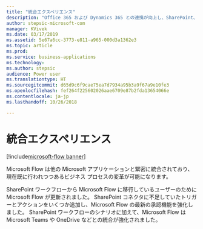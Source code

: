 ```yaml
---
title: "統合エクスペリエンス"
description: "Office 365 および Dynamics 365 との連携が向上し、SharePoint、Teams、Excel などに統合エクスペリエンスが提供されます。"
author: stepsic-microsoft-com
manager: KVivek
ms.date: 03/17/2019
ms.assetid: 5e67a6cc-3773-e811-a965-000d3a1362e3
ms.topic: article
ms.prod: 
ms.service: business-applications
ms.technology: 
ms.author: stepsic
audience: Power user
ms.translationtype: HT
ms.sourcegitcommit: d65d9c6f9cae75ea7d7934a95b3a9f67a9e10fe3
ms.openlocfilehash: fef264f225602026aae6709e87b2fda13654066e
ms.contentlocale: ja-jp
ms.lasthandoff: 10/26/2018

---
```

# <a name="integrated-experiences"></a>統合エクスペリエンス


[!include[microsoft-flow banner](../includes/microsoft-flow.md)]

Microsoft Flow は他の Microsoft アプリケーションと緊密に統合されており、現在既に行われつつあるビジネス プロセスの変革が可能になります。

SharePoint ワークフローから Microsoft Flow に移行しているユーザーのために Microsoft Flow が更新されました。 SharePoint コネクタに不足していたトリガーとアクションをいくつか追加し、Microsoft Flow の最新の承認機能を強化しました。 SharePoint ワークフローのシナリオに加えて、Microsoft Flow は Microsoft Teams や OneDrive などとの統合が強化されました。
